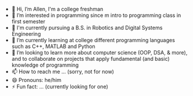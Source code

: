 - 👋 Hi, I’m Allen, I'm a college freshman
- 👀 I’m interested in programming since m intro to programming class in first semester
- 🤖 I'm currently pursuing a B.S. in Robotics and Digital Systems Engineering
- 🌱 I’m currently learning at college different programming languages such as C++, MATLAB and Python
- 💞️ I’m looking to learn more about computer science (OOP, DSA, & more), and to collaborate on projects that apply fundamental (and basic) knowledge of programming
- 📫 How to reach me ... (sorry, not for now)
- 😄 Pronouns: he/him
- ⚡ Fun fact: ... (currently looking for one)

<!---
marcos-allen/marcos-allen is a ✨ special ✨ repository because its `README.md` (this file) appears on your GitHub profile.
You can click the Preview link to take a look at your changes.
--->
